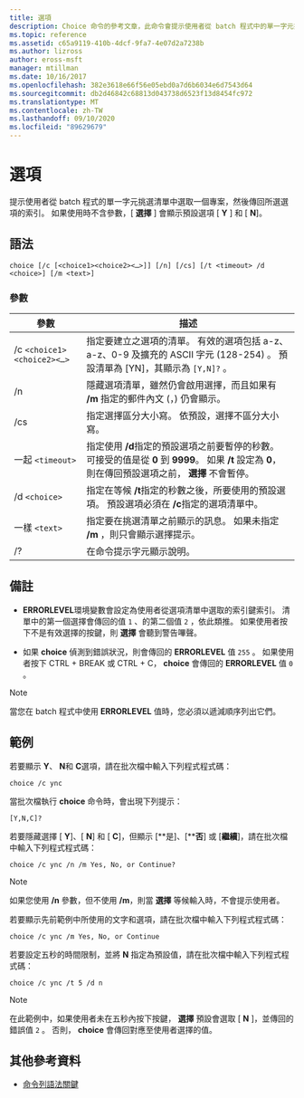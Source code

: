 ```yaml
---
title: 選項
description: Choice 命令的參考文章，此命令會提示使用者從 batch 程式中的單一字元挑選清單中選取一個專案，然後傳回所選選項的索引。
ms.topic: reference
ms.assetid: c65a9119-410b-4dcf-9fa7-4e07d2a7238b
ms.author: lizross
author: eross-msft
manager: mtillman
ms.date: 10/16/2017
ms.openlocfilehash: 382e3618e66f56e05ebd0a7d6b6034e6d7543d64
ms.sourcegitcommit: db2d46842c68813d043738d6523f13d8454fc972
ms.translationtype: MT
ms.contentlocale: zh-TW
ms.lasthandoff: 09/10/2020
ms.locfileid: "89629679"
---
```

# <a name="choice"></a>選項

提示使用者從 batch 程式的單一字元挑選清單中選取一個專案，然後傳回所選選項的索引。 如果使用時不含參數，[ **選擇** ] 會顯示預設選項 [ **Y** ] 和 [ **N**]。

## <a name="syntax"></a>語法

```
choice [/c [<choice1><choice2><…>]] [/n] [/cs] [/t <timeout> /d <choice>] [/m <text>]
```

### <a name="parameters"></a>參數

| 參數 | 描述 |
| --------- | ----------- |
| /c `<choice1><choice2><…>` | 指定要建立之選項的清單。 有效的選項包括 a-z、a-z、0-9 及擴充的 ASCII 字元 (128-254) 。 預設清單為 [YN]，其顯示為 `[Y,N]?` 。 |
| /n | 隱藏選項清單，雖然仍會啟用選擇，而且如果有 **/m** 指定的郵件內文 (，) 仍會顯示。 |
| /cs | 指定選擇區分大小寫。 依預設，選擇不區分大小寫。 |
| 一起 `<timeout>` | 指定使用 **/d**指定的預設選項之前要暫停的秒數。 可接受的值是從 **0** 到 **9999**。 如果 **/t** 設定為 **0**，則在傳回預設選項之前， **選擇** 不會暫停。 |
| /d `<choice>` | 指定在等候 **/t**指定的秒數之後，所要使用的預設選項。 預設選項必須在 **/c**指定的選項清單中。 |
| 一樣 `<text>` | 指定要在挑選清單之前顯示的訊息。 如果未指定 **/m** ，則只會顯示選擇提示。 |
| /? | 在命令提示字元顯示說明。 |

## <a name="remarks"></a>備註

- **ERRORLEVEL**環境變數會設定為使用者從選項清單中選取的索引鍵索引。 清單中的第一個選擇會傳回的值 `1` 、的第二個值 `2` ，依此類推。 如果使用者按下不是有效選擇的按鍵，則 **選擇** 會聽到警告嗶聲。

- 如果 **choice** 偵測到錯誤狀況，則會傳回的 **ERRORLEVEL** 值 `255` 。 如果使用者按下 CTRL + BREAK 或 CTRL + C， **choice** 會傳回的 **ERRORLEVEL** 值 `0` 。

> [!NOTE]
> 當您在 batch 程式中使用 **ERRORLEVEL** 值時，您必須以遞減順序列出它們。

## <a name="examples"></a>範例

若要顯示 **Y**、 **N**和 **C**選項，請在批次檔中輸入下列程式程式碼：

```
choice /c ync
```

當批次檔執行 **choice** 命令時，會出現下列提示：

```
[Y,N,C]?
```

若要隱藏選擇 [ **Y**]、[ **N**] 和 [ **C**]，但顯示 [**是]、[****否**] 或 [**繼續**]，請在批次檔中輸入下列程式程式碼：

```
choice /c ync /n /m Yes, No, or Continue?
```

> [!NOTE]
> 如果您使用 **/n** 參數，但不使用 **/m**，則當 **選擇** 等候輸入時，不會提示使用者。

若要顯示先前範例中所使用的文字和選項，請在批次檔中輸入下列程式程式碼：

```
choice /c ync /m Yes, No, or Continue
```

若要設定五秒的時間限制，並將 **N** 指定為預設值，請在批次檔中輸入下列程式程式碼：

```
choice /c ync /t 5 /d n
```

> [!NOTE]
> 在此範例中，如果使用者未在五秒內按下按鍵， **選擇** 預設會選取 [ **N** ]，並傳回的錯誤值 `2` 。 否則， **choice** 會傳回對應至使用者選擇的值。

## <a name="additional-references"></a>其他參考資料

- [命令列語法關鍵](command-line-syntax-key.md)
